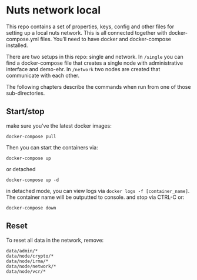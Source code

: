 # Nuts network local

This repo contains a set of properties, keys, config and other files for setting up a local nuts network. This is all connected together with docker-compose.yml files. You’ll need to have docker and docker-compose installed.

There are two setups in this repo: single and network. In `/single` you can find a docker-compose file that creates a single node with administrative interface and demo-ehr. In `/network` two nodes are created that communicate with each other.

The following chapters describe the commands when run from one of those sub-directories.

## Start/stop

make sure you've the latest docker images:

```shell
docker-compose pull
```

Then you can start the containers via:

```shell
docker-compose up
```
or detached
```shell
docker-compose up -d
```
in detached mode, you can view logs via `docker logs -f [container_name]`. The container name will be outputted to console.
and stop via CTRL-C or:

```shell
docker-compose down
```

## Reset

To reset all data in the network, remove:

```shell
data/admin/*
data/node/crypto/*
data/node/irma/*
data/node/network/*
data/node/vcr/*
```
